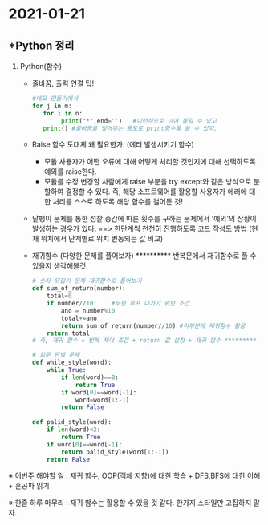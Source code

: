 # 2021-01-21

## *Python 정리

1. Python(함수)

   - 줄바꿈, 출력 연결 팁!

     ```python
     #네모 만들기에서
     for j in m:
     	for i in n:
             print("*",end='')   #이런식으로 이어 붙일 수 있고
     	print() #줄바꿈을 넣어주는 용도로 print함수를 쓸 수 있따.
     ```

   - Raise 함수 도대체 왜 필요한가. (에러 발생시키기 함수)

     - 모듈 사용자가 어떤 오류에 대해 어떻게 처리할 것인지에 대해 선택하도록 예외를 raise한다.
     - 모듈를 수정 변경할 사람에게 raise 부분을 try except와 같은 방식으로 분할하여 결정할 수 있다.
       즉, 해당 소프트웨어를 활용할 사용자가 에러에 대한 처리를 스스로 하도록 해당 함수를 걸어둔 것!

   - 달팽이 문제를 통한 성찰
     증감에 따른 횟수를 구하는 문제에서 '예외'의 상황이 발생하는 경우가 있다.
     ==> 한단계씩 천천히 진행하도록 코드 작성도 방법 (현재 위치에서 단계별로 위치 변동되는 값 비교)

   - 재귀함수 (다양한 문제를 풀어보자) ********** 반복문에서 재귀함수로 풀 수 있을지 생각해볼것.

     ```python
     # 숫자 뒤집기 문제 재귀함수로 풀어보기
     def sum_of_return(number):
         total=0
         if number//10:    #무한 루프 나가기 위한 조건
             ano = number%10
             total+=ano
             return sum_of_return(number//10) #이부분에 재귀함수 활용
         return total
     # 즉, 재귀 함수 = 반복 제어 조건 + return 값 설정 + 재귀 함수 *********
     ```

     ```python
     # 회문 판별 문제
     def while_style(word):
         while True:
             if len(word)==0:
                 return True
             if word[0]==word[-1]:
                 word=word[1:-1]
             return False
         
     def palid_style(word):
         if len(word)<2:
             return True
         if word[0]==word[-1]:
             return palid_style(word[1:-1])
         return False
     ```

     

※ 이번주 해야할 일
: 재귀 함수, OOP(객체 지향)에 대한 학습 + DFS,BFS에 대한 이해 + 혼공파 읽기

※ 한줄 하루 마무리
:  재귀 함수는 활용할 수 있을 것 같다. 한가지 스타일만 고집하지 말자.





